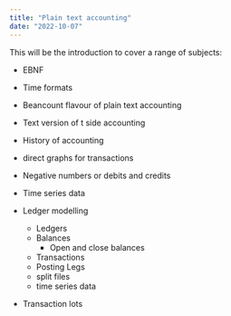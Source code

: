 ```yaml
---
title: "Plain text accounting"
date: "2022-10-07"
---
```


This will be the introduction to cover a range of subjects:

- EBNF
- Time formats
- Beancount flavour of plain text accounting
- Text version of t side accounting
- History of accounting
- direct graphs for transactions
- Negative numbers or debits and credits
- Time series data

- Ledger modelling
  - Ledgers
  - Balances
    - Open and close balances
  - Transactions
  - Posting Legs
  - split files
  - time series data

- Transaction lots